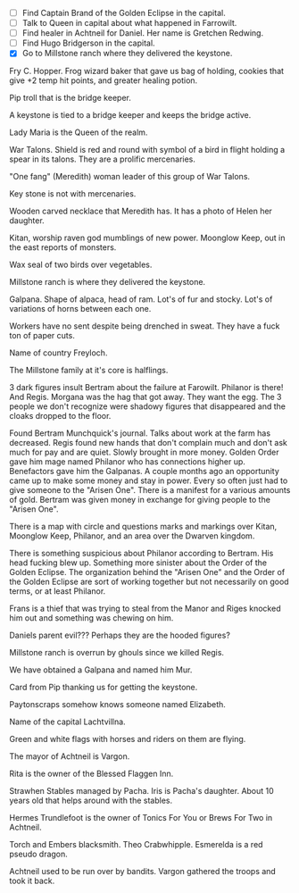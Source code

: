 - [ ] Find Captain Brand of the Golden Eclipse in the capital.
- [ ] Talk to Queen in capital about what happened in Farrowilt.
- [ ] Find healer in Achtneil for Daniel. Her name is Gretchen Redwing.
- [ ] Find Hugo Bridgerson in the capital.
- [x] Go to Millstone ranch where they delivered the keystone.

Fry C. Hopper. Frog wizard baker that gave us bag of holding, cookies that give +2 temp hit points, and greater healing potion.

Pip troll that is the bridge keeper.

A keystone is tied to a bridge keeper and keeps the bridge active.

Lady Maria is the Queen of the realm.

War Talons. Shield is red and round with symbol of a bird in flight holding a spear in its talons. They are a prolific mercenaries.

"One fang" (Meredith) woman leader of this group of War Talons.

Key stone is not with mercenaries.

Wooden carved necklace that Meredith has. It has a photo of Helen her daughter.

Kitan, worship raven god mumblings of new power.
Moonglow Keep, out in the east reports of monsters.

Wax seal of two birds over vegetables.

Millstone ranch is where they delivered the keystone.

Galpana. Shape of alpaca, head of ram. Lot's of fur and stocky. Lot's of variations of horns between each one.

Workers have no sent despite being drenched in sweat. They have a fuck ton of paper cuts.

Name of country Freyloch.

The Millstone family at it's core is halflings.

3 dark figures insult Bertram about the failure at Farowilt. Philanor is there! And Regis. Morgana was the hag that got away. They want the egg. The 3 people we don't recognize were shadowy figures that disappeared and the cloaks dropped to the floor.

Found Bertram Munchquick's journal. Talks about work at the farm has decreased. Regis found new hands that don't complain much and don't ask much for pay and are quiet. Slowly brought in more money. Golden Order gave him mage named Philanor who has connections higher up. Benefactors gave him the Galpanas. A couple months ago an opportunity came up to make some money and stay in power. Every so often just had to give someone to the "Arisen One". There is a manifest for a various amounts of gold. Bertram was given money in exchange for giving people to the "Arisen One".

There is a map with circle and questions marks and markings over Kitan, Moonglow Keep, Philanor, and an area over the Dwarven kingdom.

There is something suspicious about Philanor according to Bertram. His head fucking blew up. Something more sinister about the Order of the Golden Eclipse. The organization behind the "Arisen One" and the Order of the Golden Eclipse are sort of working together but not necessarily on good terms, or at least Philanor.

Frans is a thief that was trying to steal from the Manor and Riges knocked him out and something was chewing on him.

Daniels parent evil??? Perhaps they are the hooded figures?

Millstone ranch is overrun by ghouls since we killed Regis.

We have obtained a Galpana and named him Mur.

Card from Pip thanking us for getting the keystone.

Paytonscraps somehow knows someone named Elizabeth.

Name of the capital Lachtvillna.

Green and white flags with horses and riders on them are flying.

The mayor of Achtneil is Vargon.

Rita is the owner of the Blessed Flaggen Inn.

Strawhen Stables managed by Pacha. Iris is Pacha's daughter. About 10 years old that helps around with the stables.

Hermes Trundlefoot is the owner of Tonics For You or Brews For Two in Achtneil.

Torch and Embers blacksmith. Theo Crabwhipple. Esmerelda is a red pseudo dragon.

Achtneil used to be run over by bandits. Vargon gathered the troops and took it back.